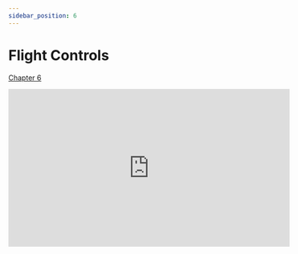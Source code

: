```yaml
---
sidebar_position: 6
---
```


# Flight Controls

[Chapter 6](https://www.faa.gov/sites/faa.gov/files/08_phak_ch6.pdf)

<iframe width="560" height="315" src="https://www.youtube-nocookie.com/embed/_q6FV4yxpuY?si=1abRmvZWtWBpy5bB" title="YouTube video player" frameborder="0" allow="accelerometer; clipboard-write; encrypted-media; picture-in-picture; web-share" referrerpolicy="strict-origin-when-cross-origin" allowfullscreen></iframe>